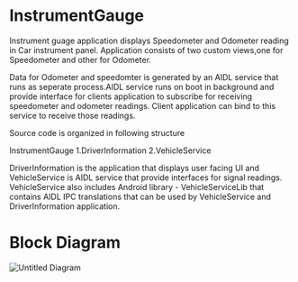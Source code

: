 # InstrumentGauge

Instrument guage application displays Speedometer and Odometer reading in Car instrument panel.
Application consists of two custom views,one for Speedometer and other for Odometer.

Data for Odometer and speedomter is generated by an AIDL service that runs as seperate process.AIDL service runs on boot in background and provide interface for 
clients application to subscribe for receiving speedometer and odometer readings.
Client application can bind to this service to receive those readings.

Source code is organized in following structure

InstrumentGauge
1.DriverInformation
2.VehicleService

DriverInformation is the application that displays user facing UI and VehicleService is AIDL service that provide interfaces for signal readings.
VehicleService also includes Android library - VehicleServiceLib that contains AIDL IPC translations that can be used by VehicleService and DriverInformation application.

# Block Diagram
![Untitled Diagram](https://user-images.githubusercontent.com/20403980/90893600-8f42cd80-e3bf-11ea-9cd2-cd0fef243160.png)

